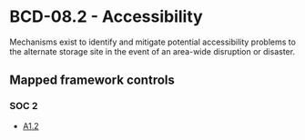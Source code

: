 # BCD-08.2 - Accessibility
Mechanisms exist to identify and mitigate potential accessibility problems to the alternate storage site in the event of an area-wide disruption or disaster.
## Mapped framework controls
### SOC 2
- [A1.2](../soc2/a12.md)